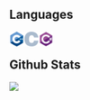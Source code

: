 ## Languages

<img align="left" alt="C++" width="26px" src="https://raw.githubusercontent.com/devicons/devicon/master/icons/cplusplus/cplusplus-original.svg" />
<img align="left" alt="C" width="26px" src="https://raw.githubusercontent.com/devicons/devicon/master/icons/c/c-original.svg" />
<img align="left" alt="C#" width="26px" src="https://raw.githubusercontent.com/devicons/devicon/master/icons/csharp/csharp-original.svg" />

<br />

## Github Stats

<img src="https://github-readme-stats.vercel.app/api?username=Simplify0x&&show_icons=true&title_color=ffffff&icon_color=bb2acf&text_color=daf7dc&bg_color=151515">
